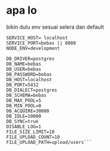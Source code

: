 # apa lo
bikin dulu env sesuai selera dan default 

```TZ=Asia/Jakarta
SERVICE_HOST= localhost
SERVICE_PORT=bebas || 8080
NODE_ENV=development

DB_DRIVER=postgres
DB_NAME=bebas
DB_USER=bebas
DB_PASSWORD=bebas
DB_HOST=localhost
DB_PORT=5432
DB_DIALECT=postgres
DB_SCHEMA=bebas
DB_MAX_POOL=5
DB_MIN_POOL=0
DB_ACQUIRE=30000
DB_IDLE=10000
DB_SYNC=true
DISABLE_LOG=1
FILE_SIZE_LIMIT=10
FILE_UPLOAD_COUNT=10
FILE_UPLOAD_PATH=upload/users```

